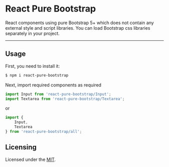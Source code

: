 # React Pure Bootstrap

React components using pure Bootstrap 5+ which does not contain any external style and script libraries. You can load Bootstrap css libraries separately in your project.


---


## Usage

First, you need to install it:

```sh
$ npm i react-pure-bootstrap
```

Next, import required components as required

```js
import Input from 'react-pure-bootstrap/Input';
import Textarea from 'react-pure-bootstrap/Textarea';
```

or 

```js
import { 
    Input,
    Textarea
} from 'react-pure-bootstrap/all';
```



## Licensing

Licensed under the [MIT](https://opensource.org/licenses/MIT).

